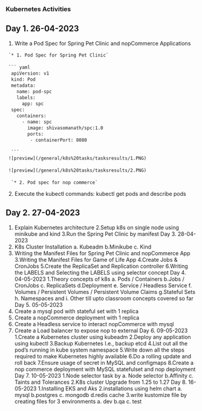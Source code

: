 
### Kubernetes Activities 
  ## Day 1.  26-04-2023
   1. Write a Pod Spec for Spring Pet Clinic and 
   nopCommerce Applications

     `* 1. Pod Spec for Spring Pet Clinic`

     ``` yaml
      apiVersion: v1
      kind: Pod
      metadata:
        name: pod-spc
        labels:
          app: spc
      spec:
        containers:
          - name: spc
            image: shivasomanath/spc:1.0
            ports:
             - containerPort: 8080  
      
      ```     
     ![preview](/general/k8s%20tasks/tasksresults/1.PNG)

     ![preview](/general/k8s%20tasks/tasksresults/2.PNG)

      `* 2. Pod spec for nop commerce`

    


   2. Execute the kubectl commands: kubectl get pods 
   and describe pods

  ## Day 2. 27-04-2023
   1. Explain Kubernetes architecture
   2.Setup k8s on single node using minikube and kind 
   3.Run the Spring Pet Clinic by manifest
   Day 3. 28-04-2023
   1. K8s Cluster Installation
   a. Kubeadm
   b.Minikube
   c. Kind
   2. Writing the Manifest Files for Spring Pet Clinic and 
   nopCommerce App
   3.Writing the Manifest Files for Game of Life App
   4.Create Jobs & CronJobs
   5.Create the ReplicaSet and Replication controller
   6.Writing the LABELS and Selecting the LABELS using 
   selector concept
   Day 4. 04-05-2023
   1.Theory concepts of k8s
   a. Pods / Containers
   b.Jobs / CronJobs
   c. ReplicaSets
   d.Deployment
   e. Service / Headless Service
   f. Volumes / Persistent Volumes / Persistent 
   Volume Claims
   g.Stateful Sets 
   h. Namespaces and
   i. Other till upto classroom concepts covered so 
   far
   Day 5. 05-05-2023
   1. Create a mysql pod with stateful set with 1 replica
   2. Create a nopCommerce deployment with 1 replica 
   3. Create a Headless service to interact nopCommerce
   with mysql
   4. Create a Load balancer to expose nop to external
   Day 6. 09-05-2023
   1.Create a Kubernetes cluster using kubeadm
   2.Deploy any application using kubectl
   3.Backup Kubernetes I.e., backup etcd
   4.List out all the pod’s running in kube system 
   namespace
   5.Write down all the steps required to make 
   Kubernetes highly available
   6.Do a rolling update and roll back
   7.Ensure usage of secret in MySQL and configmaps
   8.Create a nop commerce deployment with MySQL 
   statefulset and nop deployment
   Day 7. 10-05-2023
   1.Node selector task by
   a. Node selector
   b.Affinity
   c. Taints and Tolerances
   2.K8s cluster Upgrade from 1.25 to 1.27
   Day 8. 16-05-2023
   1.Installing EKS and Aks
   2.installations using helm chart
   a. mysql
   b.postgres
   c. mongodb
   d.redis cache
   3.write kustomize file by creating files for 3 
   environments
   a. dev
   b.qa
   c. test